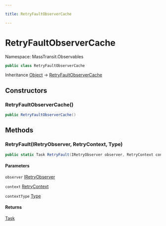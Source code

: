 ```yaml
---

title: RetryFaultObserverCache

---
```


# RetryFaultObserverCache

Namespace: MassTransit.Observables

```csharp
public class RetryFaultObserverCache
```

Inheritance [Object](https://learn.microsoft.com/en-us/dotnet/api/system.object) → [RetryFaultObserverCache](../masstransit-observables/retryfaultobservercache)

## Constructors

### **RetryFaultObserverCache()**

```csharp
public RetryFaultObserverCache()
```

## Methods

### **RetryFault(IRetryObserver, RetryContext, Type)**

```csharp
public static Task RetryFault(IRetryObserver observer, RetryContext context, Type contextType)
```

#### Parameters

`observer` [IRetryObserver](../masstransit/iretryobserver)<br/>

`context` [RetryContext](../masstransit/retrycontext)<br/>

`contextType` [Type](https://learn.microsoft.com/en-us/dotnet/api/system.type)<br/>

#### Returns

[Task](https://learn.microsoft.com/en-us/dotnet/api/system.threading.tasks.task)<br/>
